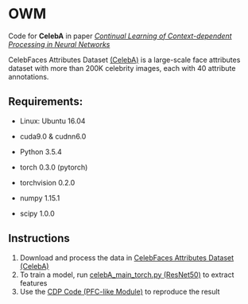 
# OWM
Code for **CelebA** in paper *[Continual Learning of Context-dependent Processing in Neural Networks](https://arxiv.org/abs/1810.01256)*

CelebFaces Attributes Dataset [(CelebA)]( http://mmlab.ie.cuhk.edu.hk/projects/CelebA.html) is a large-scale face attributes dataset with more than 200K celebrity images, each with 40 attribute annotations.

## Requirements:

- Linux: Ubuntu 16.04

- cuda9.0 & cudnn6.0

- Python 3.5.4

- torch 0.3.0 (pytorch)

- torchvision 0.2.0

- numpy 1.15.1

- scipy 1.0.0

## Instructions
1. Download and process the data in [CelebFaces Attributes Dataset (CelebA)](http://mmlab.ie.cuhk.edu.hk/projects/CelebA.html)
2. To train a model, run [celebA_main_torch.py (ResNet50)](https://github.com/beijixiong3510/OWM/tree/master/celebA/celebA_pytorch_50) to extract features
3. Use the [CDP Code (PFC-like Module)](https://github.com/beijixiong3510/OWM/tree/master/celebA/celebA_PFC) to reproduce the result
